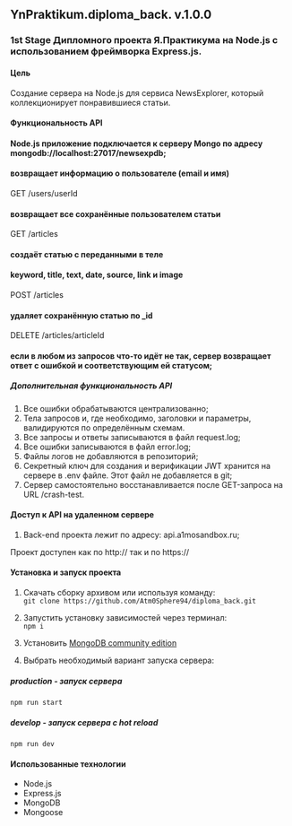 ## YnPraktikum.diploma_back. v.1.0.0
### 1st Stage Дипломного проекта Я.Практикума на Node.js с использованием фреймворка Express.js.

#### Цель
Создание сервера на Node.js для сервиса NewsExplorer, который коллекционирует понравившиеся статьи.

#### Функциональность API

####  Node.js приложение подключается к серверу Mongo по адресу mongodb://localhost:27017/newsexpdb;
#### возвращает информацию о пользователе (email и имя)
GET /users/userId

#### возвращает все сохранённые пользователем статьи
GET /articles

#### создаёт статью с переданными в теле
#### keyword, title, text, date, source, link и image
POST /articles

#### удаляет сохранённую статью  по _id
DELETE /articles/articleId
#### если в любом из запросов что-то идёт не так, сервер возвращает ответ с ошибкой и соответствующим ей статусом;

##### Дополнительная функциональность API

1. Все ошибки обрабатываются централизованно;
2. Тела запросов и, где необходимо, заголовки и параметры, валидируются по определённым схемам. 
3. Все запросы и ответы записываются в файл request.log;
4. Все ошибки записываются в файл error.log;
5. Файлы логов не добавляются в репозиторий;
6. Секретный ключ для создания и верификации JWT хранится на сервере в .env файле. Этот файл не добавляется в git;
7. Сервер самостоятельно восстанавливается после GET-запроса на URL /crash-test.

#### Доступ к API на удаленном сервере
1. Back-end проекта лежит по адресу: api.a1mosandbox.ru;

Проект доступен как по http:// так и по https://

#### Установка и запуск проекта
1. Скачать сборку архивом или используя команду:  
```git clone https://github.com/Atm0Sphere94/diploma_back.git```  
2. Запустить установку зависимостей через терминал:  
```npm i```  
3. Установить [MongoDB community edition](https://docs.mongodb.com/manual/administration/install-community/)

4. Выбрать необходимый вариант запуска сервера:  
##### production - запуск сервера  
```npm run start```  
##### develop - запуск сервера с hot reload  
```npm run dev```  

#### Использованные технологии
+ Node.js
+ Express.js
+ MongoDB
+ Mongoose

